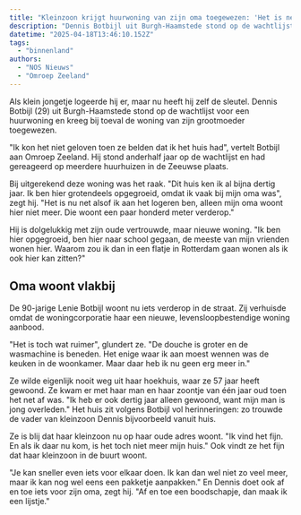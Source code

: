 ```yaml
---
title: "Kleinzoon krijgt huurwoning van zijn oma toegewezen: 'Het is net logeren'"
description: "Dennis Botbijl uit Burgh-Haamstede stond op de wachtlijst voor een huurwoning en kreeg bij toeval de woning van zijn grootmoeder toegewezen"
datetime: "2025-04-18T13:46:10.152Z"
tags:
  - "binnenland"
authors:
  - "NOS Nieuws"
  - "Omroep Zeeland"
---
```


Als klein jongetje logeerde hij er, maar nu heeft hij zelf de sleutel. Dennis Botbijl (29) uit Burgh-Haamstede stond op de wachtlijst voor een huurwoning en kreeg bij toeval de woning van zijn grootmoeder toegewezen.

"Ik kon het niet geloven toen ze belden dat ik het huis had", vertelt Botbijl aan Omroep Zeeland. Hij stond anderhalf jaar op de wachtlijst en had gereageerd op meerdere huurhuizen in de Zeeuwse plaats.

Bij uitgerekend deze woning was het raak. "Dit huis ken ik al bijna dertig jaar. Ik ben hier grotendeels opgegroeid, omdat ik vaak bij mijn oma was", zegt hij. "Het is nu net alsof ik aan het logeren ben, alleen mijn oma woont hier niet meer. Die woont een paar honderd meter verderop."

Hij is dolgelukkig met zijn oude vertrouwde, maar nieuwe woning. "Ik ben hier opgegroeid, ben hier naar school gegaan, de meeste van mijn vrienden wonen hier. Waarom zou ik dan in een flatje in Rotterdam gaan wonen als ik ook hier kan zitten?"

## Oma woont vlakbij

De 90-jarige Lenie Botbijl woont nu iets verderop in de straat. Zij verhuisde omdat de woningcorporatie haar een nieuwe, levensloopbestendige woning aanbood.

"Het is toch wat ruimer", glundert ze. "De douche is groter en de wasmachine is beneden. Het enige waar ik aan moest wennen was de keuken in de woonkamer. Maar daar heb ik nu geen erg meer in."

Ze wilde eigenlijk nooit weg uit haar hoekhuis, waar ze 57 jaar heeft gewoond. Ze kwam er met haar man en haar zoontje van één jaar oud toen het net af was. "Ik heb er ook dertig jaar alleen gewoond, want mijn man is jong overleden." Het huis zit volgens Botbijl vol herinneringen: zo trouwde de vader van kleinzoon Dennis bijvoorbeeld vanuit huis.

Ze is blij dat haar kleinzoon nu op haar oude adres woont. "Ik vind het fijn. En als ik daar nu kom, is het toch niet meer mijn huis." Ook vindt ze het fijn dat haar kleinzoon in de buurt woont.

"Je kan sneller even iets voor elkaar doen. Ik kan dan wel niet zo veel meer, maar ik kan nog wel eens een pakketje aanpakken." En Dennis doet ook af en toe iets voor zijn oma, zegt hij. "Af en toe een boodschapje, dan maak ik een lijstje."
